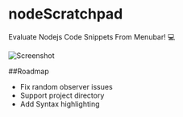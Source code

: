 # nodeScratchpad
Evaluate Nodejs Code Snippets From Menubar! :computer:

![Screenshot](https://github.com/vsaravind007/nodeScratchpad/blob/master/images/scratchpad.gif?raw=true)

##Roadmap

 - Fix random observer issues
 - Support project directory
 - Add Syntax highlighting
